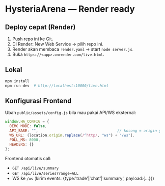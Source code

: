 
# HysteriaArena — Render ready

## Deploy cepat (Render)
1. Push repo ini ke Git.
2. Di Render: New Web Service → pilih repo ini.
3. Render akan membaca `render.yaml` → start `node server.js`.
4. Buka `https://<app>.onrender.com/live.html`.

## Lokal
```bash
npm install
npm run dev  # http://localhost:10000/live.html
```

## Konfigurasi Frontend
Ubah `public/assets/config.js` bila mau pakai API/WS eksternal:
```js
window.HA_CONFIG = {
  DEMO_MODE: false,
  API_BASE: "",                                    // kosong = origin yang sama
  WS_URL: (location.origin.replace(/^http/, "ws") + "/ws"),
  POLL_MS: 8000,
  HEADERS: {}
};
```
Frontend otomatis call:
- `GET /api/live/summary`
- `GET /api/live/series?range=ALL`
- WS ke `/ws` (kirim events: {type:'trade'|'chat'|'summary', payload:{...}})
